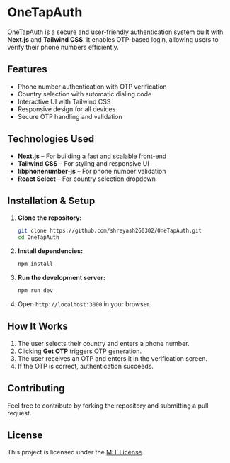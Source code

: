 # OneTapAuth

OneTapAuth is a secure and user-friendly authentication system built with **Next.js** and **Tailwind CSS**. It enables OTP-based login, allowing users to verify their phone numbers efficiently.

## Features
- Phone number authentication with OTP verification
- Country selection with automatic dialing code
- Interactive UI with Tailwind CSS
- Responsive design for all devices
- Secure OTP handling and validation

## Technologies Used
- **Next.js** – For building a fast and scalable front-end
- **Tailwind CSS** – For styling and responsive UI
- **libphonenumber-js** – For phone number validation
- **React Select** – For country selection dropdown

## Installation & Setup

1. **Clone the repository:**
   ```sh
   git clone https://github.com/shreyash260302/OneTapAuth.git
   cd OneTapAuth
   ```
2. **Install dependencies:**
   ```sh
   npm install
   ```
3. **Run the development server:**
   ```sh
   npm run dev
   ```
4. Open `http://localhost:3000` in your browser.

## How It Works
1. The user selects their country and enters a phone number.
2. Clicking **Get OTP** triggers OTP generation.
3. The user receives an OTP and enters it in the verification screen.
4. If the OTP is correct, authentication succeeds.

## Contributing
Feel free to contribute by forking the repository and submitting a pull request.

## License
This project is licensed under the [MIT License](LICENSE).

